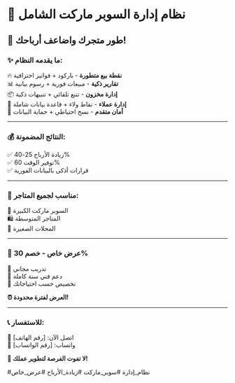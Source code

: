 # 🏪 نظام إدارة السوبر ماركت الشامل

## 🚀 **طور متجرك واضاعف أرباحك!**

### ✨ **ما يقدمه النظام:**

🔥 **نقطة بيع متطورة** - باركود + فواتير احترافية  
📊 **تقارير ذكية** - مبيعات فورية + رسوم بيانية  
📦 **إدارة مخزون** - تتبع تلقائي + تنبيهات ذكية  
👥 **إدارة عملاء** - نقاط ولاء + قاعدة بيانات شاملة  
🔐 **أمان متقدم** - نسخ احتياطي + حماية البيانات  

---

### 💰 **النتائج المضمونة:**
✅ زيادة الأرباح 25-40%  
✅ توفير الوقت 60%  
✅ قرارات أذكى بالبيانات الفورية  

---

### 🎯 **مناسب لجميع المتاجر:**
🏪 السوبر ماركت الكبيرة  
🛍️ المتاجر المتوسطة  
🏬 المحلات الصغيرة  

---

### 🎉 **عرض خاص - خصم 30%**
🎁 تدريب مجاني  
🎁 دعم فني سنة كاملة  
🎁 تخصيص حسب احتياجاتك  

**⏰ العرض لفترة محدودة!**

---

### 📞 **للاستفسار:**
📱 اتصل الآن: [رقم الهاتف]  
💬 واتساب: [رقم الواتساب]  

**🚀 لا تفوت الفرصة لتطوير عملك!**

#نظام_إدارة #سوبر_ماركت #زيادة_الأرباح #عرض_خاص
